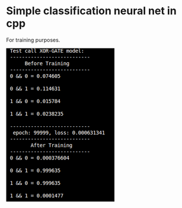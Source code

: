 # Simple classification neural net in cpp

For training purposes.

![Image of example training blocs generated (unable to load)](./test_example_png.png)
